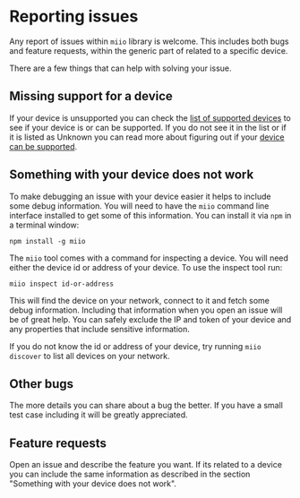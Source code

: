 # Reporting issues

Any report of issues within `miio` library is welcome. This includes both
bugs and feature requests, within the generic part of related to a specific
device.

There are a few things that can help with solving your issue.

## Missing support for a device

If your device is unsupported you can check the [list of supported devices](devices/README.md)
to see if your device is or can be supported. If you do not see it in the list
or if it is listed as Unknown you can read more about figuring out if your
[device can be supported](missing-devices.md).

## Something with your device does not work

To make debugging an issue with your device easier it helps to include some
debug information. You will need to have the `miio` command line interface
installed to get some of this information. You can install it via `npm` in a
terminal window:

`npm install -g miio`

The `miio` tool comes with a command for inspecting a device. You will need
either the device id or address of your device. To use the inspect tool run:

`miio inspect id-or-address`

This will find the device on your network, connect to it and fetch some debug
information. Including that information when you open an issue will be of great
help. You can safely exclude the IP and token of your device and any properties
that include sensitive information.

If you do not know the id or address of your device, try running `miio discover`
to list all devices on your network.

## Other bugs

The more details you can share about a bug the better. If you have a small
test case including it will be greatly appreciated.

## Feature requests

Open an issue and describe the feature you want. If its related to a device
you can include the same information as described in the section
"Something with your device does not work".
